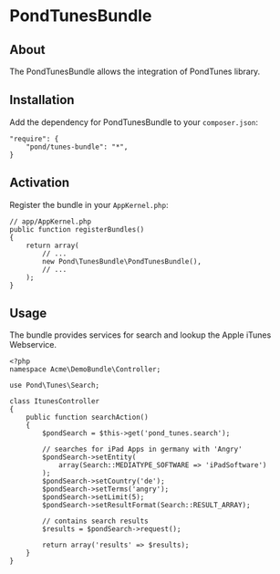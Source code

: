 # PondTunesBundle
## About
The PondTunesBundle allows the integration of PondTunes library.

## Installation
Add the dependency for PondTunesBundle to your `composer.json`:


    "require": {
        "pond/tunes-bundle": "*",
    }

## Activation
Register the bundle in your `AppKernel.php`:

    // app/AppKernel.php
    public function registerBundles()
    {
        return array(
            // ...
            new Pond\TunesBundle\PondTunesBundle(),
            // ...
        );
    }

## Usage
The bundle provides services for search and lookup the Apple iTunes Webservice.

    <?php
    namespace Acme\DemoBundle\Controller;

    use Pond\Tunes\Search;

    class ItunesController
    {
        public function searchAction()
        {
            $pondSearch = $this->get('pond_tunes.search');

            // searches for iPad Apps in germany with 'Angry'
            $pondSearch->setEntity(
                array(Search::MEDIATYPE_SOFTWARE => 'iPadSoftware')
            );
            $pondSearch->setCountry('de');
            $pondSearch->setTerms('angry');
            $pondSearch->setLimit(5);
            $pondSearch->setResultFormat(Search::RESULT_ARRAY);

            // contains search results
            $results = $pondSearch->request();

            return array('results' => $results);
        }
    }
